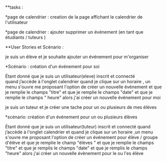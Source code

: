 **tasks :

*page de calendrier : creation de la page affichant le calendrier de l'utilisateur

*page de calendrier : ajouter supprimer un événement (en tant que étudiants / tuteurs )

**User Stories et Scénario :

je suis un élève et je souhaite ajouter un événement  pour m'organiser

*Scénario : création  d'un événement pour soi 

Étant donné que je suis un utilisateur(eleve) inscrit et connecté  
quand j’accède à l'onglet calendrier 
quand je clique sur un horaire , un menu s'ouvre 
me proposant l'option de créer un nouvelle évènement 
et que je remplie le champs "titre"
et que je remplie le champs "date" 
et que je remplie le champs " heure" 
alors j'ai créer  un nouvelle évènement pour moi 

je suis un tuteur et je créer une tache pour un ou plusieurs de mes élèves 

*scénario: création  d'un événement  pour un ou plusieurs élèves  

Étant donné que je suis un utilisateur(tuteur) inscrit et connecté
quand j’accède à l'onglet calendrier 
et quand je clique sur un horaire ,un menu s'ouvre
me proposant l'option de créer un événement  pour élève / groupe d'élève 
et que je remplie le champ "élèves "
et que je remplie le champs "titre"
et que je remplis le champs "date"
et que je remplis le champs "heure"
alors j'ai créer un nouvelle évènement pour le ou l'es élève 
